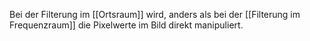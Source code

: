 Bei der Filterung im [[Ortsraum]] wird, anders als bei der [[Filterung im Frequenzraum]] die Pixelwerte im Bild direkt manipuliert.